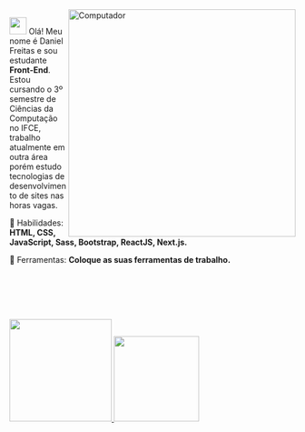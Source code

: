<img src="https://raw.githubusercontent.com/MicaelliMedeiros/micaellimedeiros/master/image/computer-illustration.png" min-width="400px" max-width="400px" width="400px" align="right" alt="Computador">

<p align="left"> 
  
  <img height="30em" src="img/foguete-decolando.gif" > Olá! Meu nome é Daniel Freitas e sou estudante <strong>Front-End</strong>.<br>
  Estou cursando o 3º semestre de Ciências da Computação no IFCE, trabalho atualmente em outra área porém estudo tecnologias de desenvolvimento de sites nas horas vagas.
</p>

<p align="left">
  🦄 Habilidades: <strong> HTML, CSS, JavaScript, Sass, Bootstrap, ReactJS, Next.js.</strong>
</p>

<p align="left">
  💼 Ferramentas: <strong>Coloque as suas ferramentas de trabalho.</strong>
</p> 
<br>
<br>
<br>
<br>
<p align="left">
  <a href="https://github.com/danielfreitasce">
  <img height="180em" src="https://github-readme-stats.vercel.app/api?username=danielfreitasce&show_icons=true&theme=default_repocard&include_all_commits=true&count_private=true"/>
<img height="150em" src="https://github-readme-stats.vercel.app/api/top-langs/?username=danielfreitasce&layout=compact&langs_count=16&theme=default"/>
</a>
</p>


